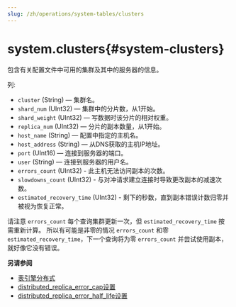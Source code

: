 ```yaml
---
slug: /zh/operations/system-tables/clusters
---
```

# system.clusters{#system-clusters}

包含有关配置文件中可用的集群及其中的服务器的信息。

列:

-   `cluster` (String) — 集群名。
-   `shard_num` (UInt32) — 集群中的分片数，从1开始。
-   `shard_weight` (UInt32) — 写数据时该分片的相对权重。
-   `replica_num` (UInt32) — 分片的副本数量，从1开始。
-   `host_name` (String) — 配置中指定的主机名。
-   `host_address` (String) — 从DNS获取的主机IP地址。
-   `port` (UInt16) — 连接到服务器的端口。
-   `user` (String) — 连接到服务器的用户名。
-   `errors_count` (UInt32) - 此主机无法访问副本的次数。
-   `slowdowns_count` (UInt32) - 与对冲请求建立连接时导致更改副本的减速次数。
-   `estimated_recovery_time` (UInt32) - 剩下的秒数，直到副本错误计数归零并被视为恢复正常。

请注意 `errors_count` 每个查询集群更新一次，但 `estimated_recovery_time` 按需重新计算。 所以有可能是非零的情况 `errors_count` 和零 `estimated_recovery_time`，下一个查询将为零 `errors_count` 并尝试使用副本，就好像它没有错误。

**另请参阅**

-   [表引擎分布式](../../engines/table-engines/special/distributed.md)
-   [distributed_replica_error_cap设置](../../operations/settings/settings.md#settings-distributed_replica_error_cap)
-   [distributed_replica_error_half_life设置](../../operations/settings/settings.md#settings-distributed_replica_error_half_life)



